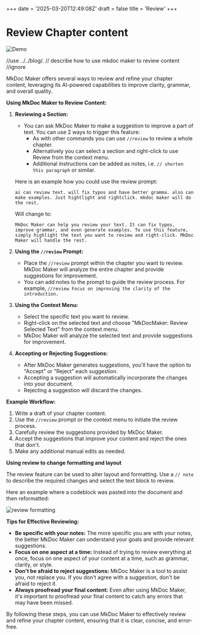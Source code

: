 +++
date = '2025-03-20T12:49:08Z'
draft = false
title = 'Review'
+++

# Review Chapter content

![Demo](/img/features/reviewmess.gif)

//use ../../blog/*.*
// describe how to use mkdoc maker to review content
//ignore

MkDoc Maker offers several ways to review and refine your chapter content, leveraging its AI-powered capabilities to improve clarity, grammar, and overall quality.

**Using MkDoc Maker to Review Content:**

1.  **Reviewing a Section:**

    *   You can ask MkDoc Maker to make a suggestion to improve a part of text. You can use 2 ways to trigger this feature:
        *   As with other commands you can use `//review` to review a whole chapter.
        *   Alternatively you can select a section and right-click to use Review from the context menu.
        *   Additional instructions can be added as notes, i.e. `// shorten this paragraph` or similar.

    Here is an example how you could use the review prompt:

    ```
    ai can review text. will fix typos and have better gramma. also can make examples. Just hightlight and rightclick. mkdoc maker will do the rest.
    ```

    Will change to:

    ```
    MkDoc Maker can help you review your text. It can fix typos, improve grammar, and even generate examples. To use this feature, simply highlight the text you want to review and right-click. MkDoc Maker will handle the rest.
    ```

2.  **Using the `//review` Prompt:**

    *   Place the `//review` prompt within the chapter you want to review. MkDoc Maker will analyze the entire chapter and provide suggestions for improvement.
    *   You can add notes to the prompt to guide the review process. For example, `//review Focus on improving the clarity of the introduction.`

3.  **Using the Context Menu:**

    *   Select the specific text you want to review.
    *   Right-click on the selected text and choose "MkDocMaker: Review Selected Text" from the context menu.
    *   MkDoc Maker will analyze the selected text and provide suggestions for improvement.

4.  **Accepting or Rejecting Suggestions:**

    *   After MkDoc Maker generates suggestions, you'll have the option to "Accept" or "Reject" each suggestion.
    *   Accepting a suggestion will automatically incorporate the changes into your document.
    *   Rejecting a suggestion will discard the changes.

**Example Workflow:**

1.  Write a draft of your chapter content.
2.  Use the `//review` prompt or the context menu to initiate the review process.
3.  Carefully review the suggestions provided by MkDoc Maker.
4.  Accept the suggestions that improve your content and reject the ones that don't.
5.  Make any additional manual edits as needed.

**Using review to change formatting and layout**

The review feature can be used to alter layout and formatting. Use a `// note` to describe the required changes and select the text block to review.

Here an example where a codeblock was pasted into the document and then reformatted:

![review formatting](/img/features/reviewreformat.gif)


**Tips for Effective Reviewing:**

*   **Be specific with your notes:** The more specific you are with your notes, the better MkDoc Maker can understand your goals and provide relevant suggestions.
*   **Focus on one aspect at a time:** Instead of trying to review everything at once, focus on one aspect of your content at a time, such as grammar, clarity, or style.
*   **Don't be afraid to reject suggestions:** MkDoc Maker is a tool to assist you, not replace you. If you don't agree with a suggestion, don't be afraid to reject it.
*   **Always proofread your final content:** Even after using MkDoc Maker, it's important to proofread your final content to catch any errors that may have been missed.

By following these steps, you can use MkDoc Maker to effectively review and refine your chapter content, ensuring that it is clear, concise, and error-free.



